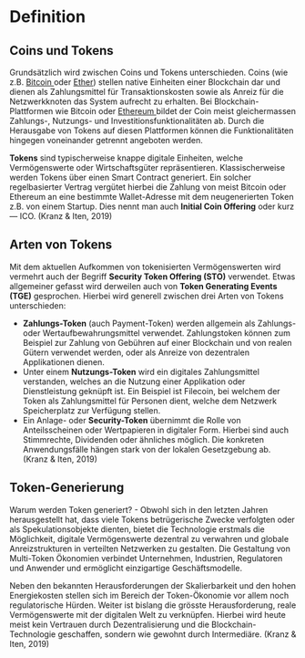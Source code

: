 # Definition

## Coins und Tokens

Grundsätzlich wird zwischen Coins und Tokens unterschieden. Coins \(wie z.B. [Bitcoin ](https://lab.ledgerlabs.li/defi/kryptowaehrungen/projekte/bitcoin)oder [Ether](https://lab.ledgerlabs.li/defi/kryptowaehrungen/projekte/ether)\) stellen native Einheiten einer Blockchain dar und dienen als Zahlungsmittel für Transaktionskosten sowie als Anreiz für die Netzwerkknoten das System aufrecht zu erhalten. Bei Blockchain-Plattformen wie Bitcoin oder [Ethereum ](https://lab.ledgerlabs.li/dlt/distributed-ledger-technologien/projekte/ethereum)bildet der Coin meist gleichermassen Zahlungs-, Nutzungs- und Investitionsfunktionalitäten ab. Durch die Herausgabe von Tokens auf diesen Plattformen können die Funktionalitäten hingegen voneinander getrennt angeboten werden.

**Tokens** sind typischerweise knappe digitale Einheiten, welche Vermögenswerte oder Wirtschaftsgüter repräsentieren. Klassischerweise werden Tokens über einen Smart Contract generiert. Ein solcher regelbasierter Vertrag vergütet hierbei die Zahlung von meist Bitcoin oder Ethereum an eine bestimmte Wallet-Adresse mit dem neugenerierten Token z.B. von einem Startup. Dies nennt man auch **Initial Coin Offering** oder kurz — ICO. \(Kranz & Iten, 2019\)

## Arten von Tokens

Mit dem aktuellen Aufkommen von tokenisierten Vermögenswerten wird vermehrt auch der Begriff **Security Token Offering \(STO\)** verwendet. Etwas allgemeiner gefasst wird derweilen auch von **Token Generating Events \(TGE\)** gesprochen. Hierbei wird generell zwischen drei Arten von Tokens unterschieden:

* **Zahlungs-Token** \(auch Payment-Token\) werden allgemein als Zahlungs- oder Wertaufbewahrungsmittel verwendet. Zahlungstoken können zum Beispiel zur Zahlung von Gebühren auf einer Blockchain und von realen Gütern verwendet werden, oder als Anreize von dezentralen Applikationen dienen.
* Unter einem **Nutzungs-Token** wird ein digitales Zahlungsmittel verstanden, welches an die Nutzung einer Applikation oder Dienstleistung geknüpft ist. Ein Beispiel ist Filecoin, bei welchem der Token als Zahlungsmittel für Personen dient, welche dem Netzwerk Speicherplatz zur Verfügung stellen.
* Ein Anlage- oder **Security-Token** übernimmt die Rolle von Anteilsscheinen oder Wertpapieren in digitaler Form. Hierbei sind auch Stimmrechte, Dividenden oder ähnliches möglich. Die konkreten Anwendungsfälle hängen stark von der lokalen Gesetzgebung ab. \(Kranz & Iten, 2019\)

## Token-Generierung

Warum werden Token generiert? - Obwohl sich in den letzten Jahren herausgestellt hat, dass viele Tokens betrügerische Zwecke verfolgten oder als Spekulationsobjekte dienten, bietet die Technologie erstmals die Möglichkeit, digitale Vermögenswerte dezentral zu verwahren und globale Anreizstrukturen in verteilten Netzwerken zu gestalten. Die Gestaltung von Multi-Token Ökonomien verbindet Unternehmen, Industrien, Regulatoren und Anwender und ermöglicht einzigartige Geschäftsmodelle.

Neben den bekannten Herausforderungen der Skalierbarkeit und den hohen Energiekosten stellen sich im Bereich der Token-Ökonomie vor allem noch regulatorische Hürden. Weiter ist bislang die grösste Herausforderung, reale Vermögenswerte mit der digitalen Welt zu verknüpfen. Hierbei wird heute meist kein Vertrauen durch Dezentralisierung und die Blockchain-Technologie geschaffen, sondern wie gewohnt durch Intermediäre. \(Kranz & Iten, 2019\)

